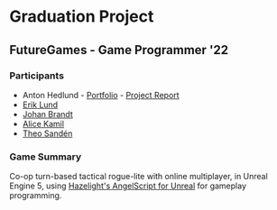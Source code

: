 # Graduation Project
## FutureGames - Game Programmer '22

### Participants
- Anton Hedlund - [Portfolio](https://www.antonhedlund.com/) - [Project Report](Docs/Report/Anton/Report.md)
- [Erik Lund](https://lunderik.wixsite.com/portfolio)
- [Johan Brandt](https://www.johanbrandt.com/)
- [Alice Kamil](https://alicekamil.com/)
- [Theo Sandén](https://www.theosanden.com/)

### Game Summary
Co-op turn-based tactical rogue-lite with online multiplayer, in Unreal Engine 5, using [Hazelight's AngelScript for Unreal](https://angelscript.hazelight.se/) for gameplay programming.
